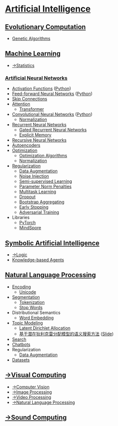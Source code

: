 # [Artificial Intelligence](Artificial%20Intelligence.md)
## [Evolutionary Computation](Evolutionary/README.md)
- [Genetic Algorithms](Evolutionary/Genetic/README.md)

## [Machine Learning](Learning/README.md)
- [→Statistics](https://github.com/Chaoses-Ib/Statistics)

### [Artificial Neural Networks](Learning/Neural/README.md)
- [Activation Functions](Learning/Neural/Activation%20Functions.md) ([Python](Learning/Neural/Activation%20Functions.ipynb))
- [Feed-forward Neural Networks](Learning/Neural/Feed-forward.md) ([Python](Learning/Neural/Feed-forward.ipynb))
- [Skip Connections](Learning/Neural/Skip%20Connections/README.md)
- [Attention](Learning/Neural/Attention/README.md)
  - [Transformer](Learning/Neural/Attention/Transformer/README.md)
- [Convolutional Neural Networks](Learning/Neural/Convolutional/README.md) ([Python](Learning/Neural/Convolutional/README.ipynb))
  - [Normalization](Learning/Neural/Convolutional/Normalization.md)
- [Recurrent Neural Networks](Learning/Neural/Recurrent/README.md)
  - [Gated Recurrent Neural Networks](Learning/Neural/Recurrent/Gated/README.md)
  - [Explicit Memory](Learning/Neural/Recurrent/Explicit%20Memory.md)
- [Recursive Neural Networks](Learning/Neural/Recursive/README.md)
- [Autoencoders](Learning/Neural/Autoencoders/README.md)
- [Optimization](Learning/Neural/Optimization/README.md)
  - [Optimization Algorithms](Learning/Neural/Optimization/Algorithms.md)
  - [Normalization](Learning/Neural/Optimization/Normalization.md)
- [Regularization](Learning/Neural/Regularization/README.md)
  - [Data Augmentation](Learning/Neural/Regularization/Data%20Augmentation.md)
  - [Noise Injection](Learning/Neural/Regularization/Noise%20Injection.md)
  - [Semi-supervised Learning](Learning/Neural/Regularization/Semi-supervised%20Learning.md)
  - [Parameter Norm Penalties](Learning/Neural/Regularization/Parameter%20Norm%20Penalties.md)
  - [Multitask Learning](Learning/Neural/Regularization/Multitask%20Learning.md)
  - [Dropout](Learning/Neural/Regularization/Dropout.md)
  - [Bootstrap Aggregating](Learning/Neural/Regularization/Bootstrap%20Aggregating.md)
  - [Early Stopping](Learning/Neural/Regularization/Early%20Stopping.md)
  - [Adversarial Training](Learning/Neural/Regularization/Adversarial%20Training.md)
- Libraries
  - [PyTorch](Learning/Neural/PyTorch/README.md)
  - [MindSpore](Learning/Neural/MindSpore/README.md)

## [Symbolic Artificial Intelligence](Symbolic/README.md)
- [→Logic](https://github.com/Chaoses-Ib/Mathematics#logic)
- [Knowledge-based Agents](Symbolic/Knowledge-based%20Agents.md)

## [Natural Language Processing](Language/README.md)
- [Encoding](Language/Encoding/README.md)
  - [Unicode](Language/Encoding/Unicode/README.md)
- [Segmentation](Language/Segmentation/README.md)
  - [Tokenization](Language/Segmentation/Tokenization.md)
  - [Stop Words](Language/Segmentation/Stop%20Words.md)
- Distributional Semantics
  - [Word Embedding](Language/Semantics/Embedding/README.md)
- [Topic Modeling](Language/Topic/README.md)
  - [Latent Dirichlet Allocation](Language/Topic/LDA.md)
  - [基于潜在狄利克雷分配模型的语义搜索方法](Language/Topic/基于潜在狄利克雷分配模型的语义搜索方法/Paper.pdf) ([Slide](Language/Topic/基于潜在狄利克雷分配模型的语义搜索方法/Slide.pdf))
- [Search](Language/Search/README.md)
- [Chatbots](Language/Chatbots.md)
- Regularization
  - [Data Augmentation](Language/Regularization/Data%20Augmentation.md)
- [Datasets](Language/Datasets.md)

## [→Visual Computing](https://github.com/Chaoses-Ib/VisualComputing)
- [→Computer Vision](https://github.com/Chaoses-Ib/VisualComputing#computer-vision)
- [→Image Processing](https://github.com/Chaoses-Ib/VisualComputing#image-processing)
- [→Video Processing](https://github.com/Chaoses-Ib/VisualComputing#video-processing)
- [→Natural Language Processing](https://github.com/Chaoses-Ib/VisualComputing#natural-language-processing)

## [→Sound Computing](https://github.com/Chaoses-Ib/SoundComputing)